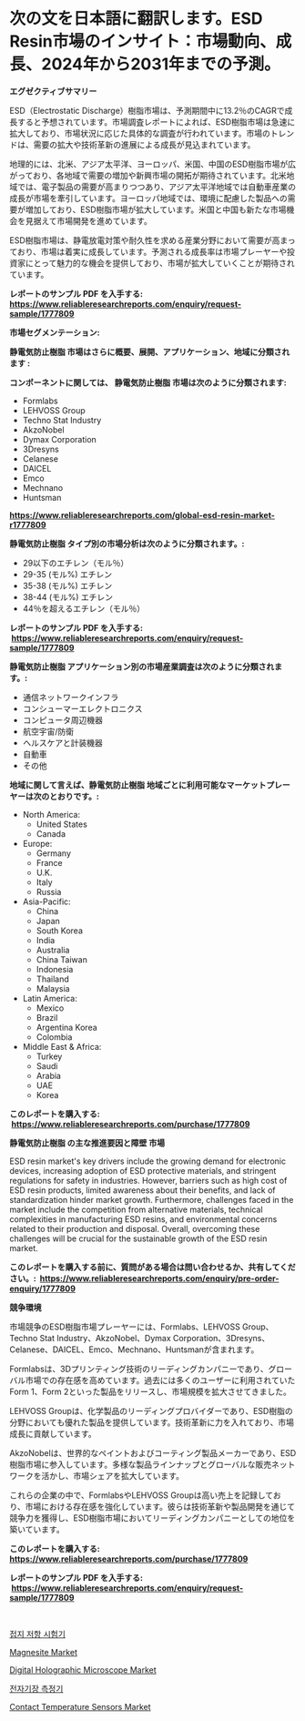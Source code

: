 <p><h1>次の文を日本語に翻訳します。ESD Resin市場のインサイト：市場動向、成長、2024年から2031年までの予測。</h1></p><p><strong>エグゼクティブサマリー</strong></p>
<p><p>ESD（Electrostatic Discharge）樹脂市場は、予測期間中に13.2％のCAGRで成長すると予想されています。市場調査レポートによれば、ESD樹脂市場は急速に拡大しており、市場状況に応じた具体的な調査が行われています。市場のトレンドは、需要の拡大や技術革新の進展による成長が見込まれています。</p><p>地理的には、北米、アジア太平洋、ヨーロッパ、米国、中国のESD樹脂市場が広がっており、各地域で需要の増加や新興市場の開拓が期待されています。北米地域では、電子製品の需要が高まりつつあり、アジア太平洋地域では自動車産業の成長が市場を牽引しています。ヨーロッパ地域では、環境に配慮した製品への需要が増加しており、ESD樹脂市場が拡大しています。米国と中国も新たな市場機会を見据えて市場開発を進めています。</p><p>ESD樹脂市場は、静電放電対策や耐久性を求める産業分野において需要が高まっており、市場は着実に成長しています。予測される成長率は市場プレーヤーや投資家にとって魅力的な機会を提供しており、市場が拡大していくことが期待されています。</p></p>
<p><strong>レポートのサンプル PDF を入手する: <a href="https://www.reliableresearchreports.com/enquiry/request-sample/1777809">https://www.reliableresearchreports.com/enquiry/request-sample/1777809</a></strong></p>
<p><strong>市場セグメンテーション:</strong></p>
<p><strong> 静電気防止樹脂 市場はさらに概要、展開、アプリケーション、地域に分類されます :</strong></p>
<p><strong>コンポーネントに関しては、 静電気防止樹脂 市場は次のように分類されます: &nbsp;</strong></p>
<p><ul><li>Formlabs</li><li>LEHVOSS Group</li><li>Techno Stat Industry</li><li>AkzoNobel</li><li>Dymax Corporation</li><li>3Dresyns</li><li>Celanese</li><li>DAICEL</li><li>Emco</li><li>Mechnano</li><li>Huntsman</li></ul></p>
<p><strong><a href="https://www.reliableresearchreports.com/global-esd-resin-market-r1777809">https://www.reliableresearchreports.com/global-esd-resin-market-r1777809</a></strong></p>
<p><strong> 静電気防止樹脂 タイプ別の市場分析は次のように分類されます。:</strong></p>
<p><ul><li>29以下のエチレン（モル％）</li><li>29-35 (モル%) エチレン</li><li>35-38 (モル%) エチレン</li><li>38-44 (モル%) エチレン</li><li>44％を超えるエチレン（モル％）</li></ul></p>
<p><strong>レポートのサンプル PDF を入手する: &nbsp;<a href="https://www.reliableresearchreports.com/enquiry/request-sample/1777809">https://www.reliableresearchreports.com/enquiry/request-sample/1777809</a></strong></p>
<p><strong> 静電気防止樹脂 アプリケーション別の市場産業調査は次のように分類されます。:</strong></p>
<p><ul><li>通信ネットワークインフラ</li><li>コンシューマーエレクトロニクス</li><li>コンピュータ周辺機器</li><li>航空宇宙/防衛</li><li>ヘルスケアと計装機器</li><li>自動車</li><li>その他</li></ul></p>
<p><strong>地域に関して言えば、静電気防止樹脂 地域ごとに利用可能なマーケットプレーヤーは次のとおりです。:</strong></p>
<p><ul>
    <li>
        North America:
        <ul>
            <li>United States</li>
            <li>Canada</li>
        </ul>
    </li>
    <li>
        Europe:
        <ul>
            <li>Germany</li>
            <li>France</li>
            <li>U.K.</li>
            <li>Italy</li>
            <li>Russia</li>
        </ul>
    </li>
    <li>
        Asia-Pacific:
        <ul>
            <li>China</li>
            <li>Japan</li>
            <li>South Korea</li>
            <li>India</li>
            <li>Australia</li>
            <li>China Taiwan</li>
            <li>Indonesia</li>
            <li>Thailand</li>
            <li>Malaysia</li>
        </ul>
    </li>
    <li>
        Latin America:
        <ul>
            <li>Mexico</li>
            <li>Brazil</li>
            <li>Argentina Korea</li>
            <li>Colombia</li>
        </ul>
    </li>
    <li>
        Middle East & Africa:
        <ul>
            <li>Turkey</li>
            <li>Saudi</li>
            <li>Arabia</li>
            <li>UAE</li>
            <li>Korea</li>
        </ul>
    </li>
    </ul></p>
<p><strong>このレポートを購入する: &nbsp;<a href="https://www.reliableresearchreports.com/purchase/1777809">https://www.reliableresearchreports.com/purchase/1777809</a></strong></p>
<p><strong>静電気防止樹脂 の主な推進要因と障壁 市場</strong></p>
<p><p>ESD resin market's key drivers include the growing demand for electronic devices, increasing adoption of ESD protective materials, and stringent regulations for safety in industries. However, barriers such as high cost of ESD resin products, limited awareness about their benefits, and lack of standardization hinder market growth. Furthermore, challenges faced in the market include the competition from alternative materials, technical complexities in manufacturing ESD resins, and environmental concerns related to their production and disposal. Overall, overcoming these challenges will be crucial for the sustainable growth of the ESD resin market.</p></p>
<p><strong>このレポートを購入する前に、質問がある場合は問い合わせるか、共有してください。:&nbsp; <a href="https://www.reliableresearchreports.com/enquiry/pre-order-enquiry/1777809">https://www.reliableresearchreports.com/enquiry/pre-order-enquiry/1777809</a></strong></p>
<p><strong>競争環境</strong></p>
<p><p>市場競争のESD樹脂市場プレーヤーには、Formlabs、LEHVOSS Group、Techno Stat Industry、AkzoNobel、Dymax Corporation、3Dresyns、Celanese、DAICEL、Emco、Mechnano、Huntsmanが含まれます。</p><p>Formlabsは、3Dプリンティング技術のリーディングカンパニーであり、グローバル市場での存在感を高めています。過去には多くのユーザーに利用されていたForm 1、Form 2といった製品をリリースし、市場規模を拡大させてきました。</p><p>LEHVOSS Groupは、化学製品のリーディングプロバイダーであり、ESD樹脂の分野においても優れた製品を提供しています。技術革新に力を入れており、市場成長に貢献しています。</p><p>AkzoNobelは、世界的なペイントおよびコーティング製品メーカーであり、ESD樹脂市場に参入しています。多様な製品ラインナップとグローバルな販売ネットワークを活かし、市場シェアを拡大しています。</p><p>これらの企業の中で、FormlabsやLEHVOSS Groupは高い売上を記録しており、市場における存在感を強化しています。彼らは技術革新や製品開発を通じて競争力を獲得し、ESD樹脂市場においてリーディングカンパニーとしての地位を築いています。</p></p>
<p><strong>このレポートを購入する: &nbsp; <a href="https://www.reliableresearchreports.com/purchase/1777809">https://www.reliableresearchreports.com/purchase/1777809</a></strong></p>
<p><strong>レポートのサンプル PDF を入手する: &nbsp;<a href="https://www.reliableresearchreports.com/enquiry/request-sample/1777809">https://www.reliableresearchreports.com/enquiry/request-sample/1777809</a></strong><strong></strong></p>
<p>&nbsp;</p>
<p><p><a href="https://github.com/Maeennan456456/Market-Research-Report-List-1/blob/main/546221623936.md">접지 저항 시험기</a></p><p><a href="https://issuu.com/reportprime-2/docs/magnesite-market-size-2030.pptx">Magnesite Market</a></p><p><a href="https://view.publitas.com/reportprime-1/digital-holographic-microscope-market-size-market-outlook-and-market-forecast-2024-to-2031/">Digital Holographic Microscope Market</a></p><p><a href="https://github.com/vsap75a286l/Market-Research-Report-List-1/blob/main/953598623935.md">전자기장 측정기</a></p><p><a href="https://zircon-bluebell-299.notion.site/Contact-Temperature-Sensors-Market-Analysis-Its-CAGR-Market-Segmentation-and-Global-Industry-Overv-b067a5f11a534908b2121c78c8b9a4ba">Contact Temperature Sensors Market</a></p></p>